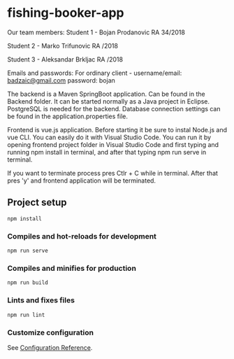 # fishing-booker-app
Our team members:
Student 1 - Bojan Prodanovic RA 34/2018

Student 2 - Marko Trifunovic RA /2018

Student 3 - Aleksandar Brkljac RA /2018

Emails and passwords:
For ordinary client - username/email: badzaic@gmail.com password: bojan

The backend is a Maven SpringBoot application. Can be found in the Backend folder. It can be started normally as a Java project in Eclipse. PostgreSQL is needed for the backend. Database connection settings can be found in the application.properties file. 

Frontend is vue.js application. Before starting it be sure to instal Node.js and vue CLI. You can easily do it with Visual Studio Code. You can run it by opening frontend project folder in Visual Studio Code and first typing and running npm install in terminal, and after that typing npm run serve in terminal.

If you want to terminate process pres Ctlr + C while in terminal. After that pres 'y' and frontend application will be terminated.
## Project setup
```
npm install
```

### Compiles and hot-reloads for development
```
npm run serve
```

### Compiles and minifies for production
```
npm run build
```

### Lints and fixes files
```
npm run lint
```

### Customize configuration
See [Configuration Reference](https://cli.vuejs.org/config/).
